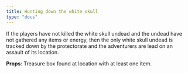 ```yaml
---
title: Hunting down the white skull
type: "docs"
---
```


If the players have not killed the white skull undead and the undead have not gathered any items or energy, then the only white skull undead is tracked down by the protectorate and the adventurers are lead on an assault of its location.

**Props**: Treasure box found at location with at least one item.
